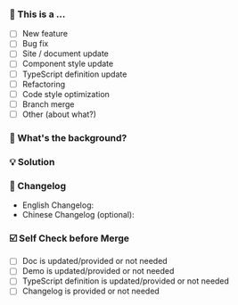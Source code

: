 <!--
First of all, thank you for your contribution! 😄

New feature please send pull request to feature branch, and rest to master branch.
Pull request will be merged after one of collaborators approve.
Please makes sure that these form are filled before submitting your pull request, thank you!

[[中文版模板 / Chinese template](https://github.com/ant-design/ant-design/blob/master/.github/PULL_REQUEST_TEMPLATE/pr_cn.md)]
-->
### 🤔 This is a ...

- [ ] New feature
- [ ] Bug fix
- [ ] Site / document update
- [ ] Component style update
- [ ] TypeScript definition update
- [ ] Refactoring
- [ ] Code style optimization
- [ ] Branch merge
- [ ] Other (about what?)

### 👻 What's the background?

<!--
1. Describe the source of requirement, like related issue link.

2. Describe the problem and the scenario.
-->

### 💡 Solution

<!--
1. How to fix the problem, and list final API implementation and usage sample if that is an new feature.

2. GIF or snapshot should be provided if includes UI/interactive modification.
-->

### 📝 Changelog

<!--
Describe changes from userside, and list all potential break changes or other risks.
--->

- English Changelog:
- Chinese Changelog (optional):

### ☑️ Self Check before Merge

- [ ] Doc is updated/provided or not needed
- [ ] Demo is updated/provided or not needed
- [ ] TypeScript definition is updated/provided or not needed
- [ ] Changelog is provided or not needed
